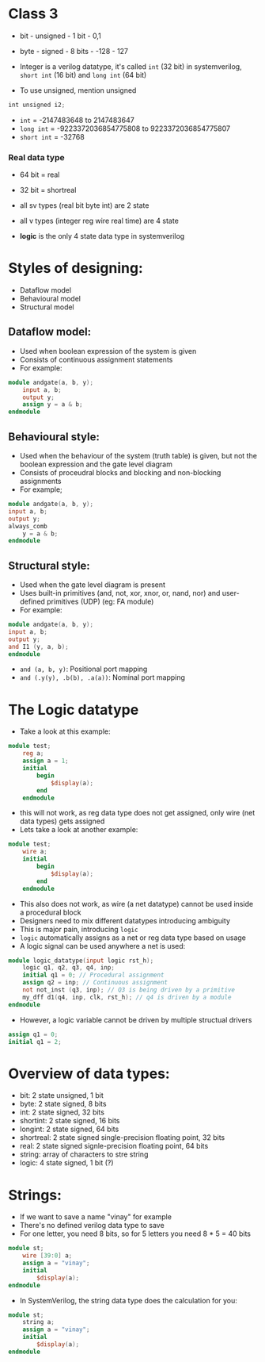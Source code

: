 # Class 3
- bit - unsigned - 1 bit - 0,1
- byte - signed - 8 bits - -128 - 127

- Integer is a verilog datatype, it's called `int` (32 bit) in systemverilog, `short int` (16 bit) and `long int` (64 bit)

- To use unsigned, mention unsigned
```verilog
int unsigned i2;
```

- `int` = -2147483648 to 2147483647
- `long int` = -9223372036854775808 to 9223372036854775807
- `short int` = -32768 


### Real data type 
- 64 bit = real
- 32 bit = shortreal

- all sv types (real bit byte int) are 2 state
- all v types (integer reg wire real time) are 4 state
- **logic** is the only 4 state data type in systemverilog


# Styles of designing:
- Dataflow model
- Behavioural model
- Structural model

## Dataflow model:
- Used when boolean expression of the system is given
- Consists of continuous assignment statements
- For example:
```verilog
module andgate(a, b, y);
	input a, b;
	output y;
	assign y = a & b;
endmodule
```

## Behavioural style:
- Used when the behaviour of the system (truth table) is given, but not the boolean expression and the gate level diagram
- Consists of proceudral blocks and blocking and non-blocking assignments
- For example;
```verilog
module andgate(a, b, y);
input a, b;
output y;
always_comb
	y = a & b;
endmodule
```

## Structural style:
- Used when the gate level diagram is present
- Uses built-in primitives (and, not, xor, xnor, or, nand, nor) and user-defined primitives (UDP) (eg: FA module)
- For example:
```verilog
module andgate(a, b, y);
input a, b;
output y;
and I1 (y, a, b);
endmodule
```
- `and (a, b, y)`: Positional port mapping
- `and (.y(y), .b(b), .a(a))`: Nominal port mapping


# The Logic datatype
- Take a look at this example:
```verilog
module test;
	reg a;
	assign a = 1;
	initial
		begin
			$display(a);
		end
	endmodule
```
- this will not work, as reg data type does not get assigned, only wire (net data types) gets assigned
- Lets take a look at another example:
```verilog
module test;
	wire a;
	initial
		begin
			$display(a);
		end
	endmodule
```
- This also does not work, as wire (a net datatype) cannot be used inside a procedural block
- Designers need to mix different datatypes introducing ambiguity
- This is major pain, introducing ``logic``
- ``logic`` automatically assigns as a net or reg data type based on usage
- A logic signal can be used anywhere a net is used:
```verilog
module logic_datatype(input logic rst_h);
	logic q1, q2, q3, q4, inp;
	initial q1 = 0; // Procedural assignment
	assign q2 = inp; // Continuous assignment
	not not_inst (q3, inp); // Q3 is being driven by a primitive 
	my_dff d1(q4, inp, clk, rst_h); // q4 is driven by a module
endmodule
```
- However, a logic variable cannot be driven by multiple structual drivers
```verilog
assign q1 = 0;
initial q1 = 2;
```

# Overview of data types:
- bit: 2 state unsigned, 1 bit
- byte: 2 state signed, 8 bits
- int: 2 state signed, 32 bits
- shortint: 2 state signed, 16 bits
- longint: 2 state signed, 64 bits
- shortreal: 2 state signed single-precision floating point, 32 bits
- real: 2 state signed signle-precision floating point, 64 bits
- string: array of characters to stre string
- logic: 4 state signed, 1 bit (?)


# Strings:
- If we want to save a name "vinay" for example
- There's no defined verilog data type to save
- For one letter, you need 8 bits, so for 5 letters you need 8 * 5 = 40 bits
```verilog
module st;
	wire [39:0] a;
	assign a = "vinay";
	initial
		$display(a);
endmodule
```
- In SystemVerilog, the string data type does the calculation for you:
```verilog
module st;
	string a;
	assign a = "vinay";
	initial
		$display(a);
endmodule
```